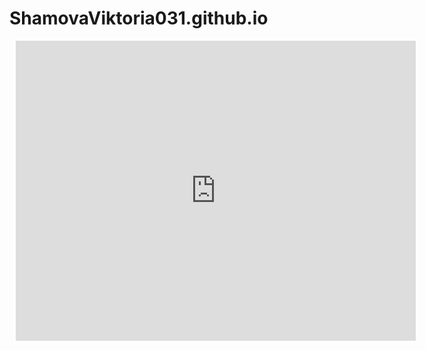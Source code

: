 # ShamovaViktoria031.github.io
<div style="width: 640px; height: 480px; margin: 10px; position: relative;"><iframe allowfullscreen frameborder="0" style="width:640px; height:480px" src="https://lucid.app/documents/embedded/c5cef8f6-5516-4890-9f31-40f17642e972" id="SZz-4W.UXFVu"></iframe></div>
